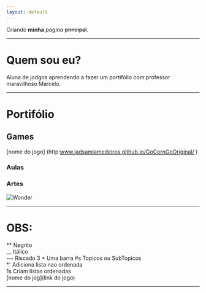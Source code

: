 ```yaml
---
layout: default
---
```


Criando **minha** _pagina_ ~~principal~~.

* * *   

# Quem sou eu?

 Aluna de jodgos aprendendo a fazer um portifólio com professor maravilhoso Marcelo.

* * *   

# Portifólio  

## Games    
  [nome do jogo] (http:www.jadsamiamedeiros.github.io/GoCornGoOriginal/ )

### Aulas  
### Artes
 
 ![Wonder](http://moziru.com/images/catwoman-clipart-wonder-woman-14.png)

* * *   

# OBS:

** Negrito  
__ Itálico  
~~ Riscado 
3 * Uma barra
#s Topicos ou SubTopicos  
*' Adiciona lista nao ordenada   
1s Criam listas ordenadas   
[nome do jog](link do jogo)


* * * 
